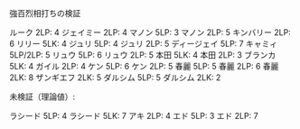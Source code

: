 強百烈相打ちの検証

ルーク 2LP: 4
ジェイミー 2LP: 4
マノン 5LP: 3
マノン 2LP: 5
キンバリー 2LP: 6
リリー 5LK: 4
ジュリ 5LP: 4
ジュリ 2LP: 5
ディージェイ 5LP: 7
キャミィ 5LP/2LP: 5
リュウ 5LP: 6
リュウ 2LP: 5
本田 5LK: 4
本田 2LP: 3
ブランカ 5LK: 4
ガイル 2LP: 4
ケン 5LP: 6
ケン 2LP: 5
春麗 5LP: 5
春麗 2LP: 6
春麗 2LK: 8
ザンギエフ 2LK: 5
ダルシム 5LP: 5
ダルシム 2LK: 2

未検証（理論値）:

ラシード 5LP: 4
ラシード 5LK: 7
アキ 2LP: 4
エド 5LP: 3
エド 2LP: 7

